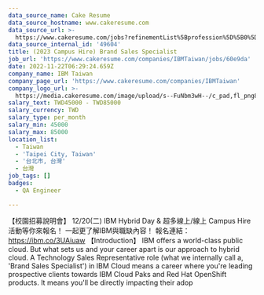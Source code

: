 ```yaml
---
data_source_name: Cake Resume
data_source_hostname: www.cakeresume.com
data_source_url: >-
  https://www.cakeresume.com/jobs?refinementList%5Bprofession%5D%5B0%5D=engineering_qa-engineer&refinementList%5Bsalary_type%5D=per_month&refinementList%5Bsalary_currency%5D=TWD&range%5Bsalary_range%5D%5Bmax%5D=600000
data_source_internal_id: '49604'
title: (2023 Campus Hire) Brand Sales Specialist
job_url: 'https://www.cakeresume.com/companies/IBMTaiwan/jobs/60e9da'
date: 2022-11-22T06:29:24.659Z
company_name: IBM Taiwan
company_page_url: 'https://www.cakeresume.com/companies/IBMTaiwan'
company_logo_url: >-
  https://media.cakeresume.com/image/upload/s--FuNbm3wH--/c_pad,fl_png8,h_200,w_200/v1570010852/lsp0jfstllwess1vmg8h.png
salary_text: TWD45000 - TWD85000
salary_currency: TWD
salary_type: per_month
salary_min: 45000
salary_max: 85000
location_list:
  - Taiwan
  - 'Taipei City, Taiwan'
  - '台北市, 台灣'
  - 台灣
job_tags: []
badges:
  - QA Engineer

---
```


【校園招募說明會】 12/20(二) IBM Hybrid Day & 超多線上/線上 Campus Hire 活動等你來報名！ 一起更了解IBM與職缺內容！ 報名連結： https://ibm.co/3UAiuaw 【Introduction】 IBM offers a world-class public cloud. But what sets us and your career apart is our approach to hybrid cloud. A Technology Sales Representative role (what we internally call a, 'Brand Sales Specialist') in IBM Cloud means a career where you're leading prospective clients towards IBM Cloud Paks and Red Hat OpenShift products. It means you'll be directly impacting their adop